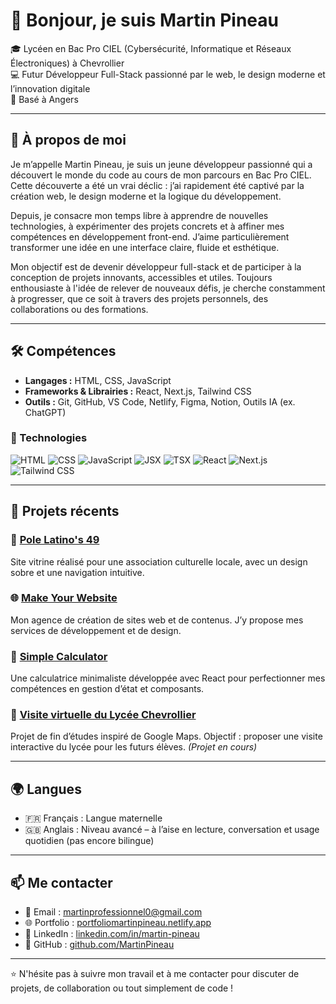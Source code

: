 # 👋 Bonjour, je suis Martin Pineau

🎓 Lycéen en Bac Pro CIEL (Cybersécurité, Informatique et Réseaux Électroniques) à Chevrollier  
💻 Futur Développeur Full-Stack passionné par le web, le design moderne et l’innovation digitale  
📍 Basé à Angers

---

## 🚀 À propos de moi

Je m’appelle Martin Pineau, je suis un jeune développeur passionné qui a découvert le monde du code au cours de mon parcours en Bac Pro CIEL. Cette découverte a été un vrai déclic : j’ai rapidement été captivé par la création web, le design moderne et la logique du développement.

Depuis, je consacre mon temps libre à apprendre de nouvelles technologies, à expérimenter des projets concrets et à affiner mes compétences en développement front-end. J’aime particulièrement transformer une idée en une interface claire, fluide et esthétique.

Mon objectif est de devenir développeur full-stack et de participer à la conception de projets innovants, accessibles et utiles. Toujours enthousiaste à l'idée de relever de nouveaux défis, je cherche constamment à progresser, que ce soit à travers des projets personnels, des collaborations ou des formations.

---

## 🛠️ Compétences

- **Langages :** HTML, CSS, JavaScript  
- **Frameworks & Librairies :** React, Next.js, Tailwind CSS  
- **Outils :** Git, GitHub, VS Code, Netlify, Figma, Notion, Outils IA (ex. ChatGPT)

### 🔧 Technologies

![HTML](https://img.shields.io/badge/HTML5-E34F26?style=for-the-badge&logo=html5&logoColor=white)
![CSS](https://img.shields.io/badge/CSS3-1572B6?style=for-the-badge&logo=css3&logoColor=white)
![JavaScript](https://img.shields.io/badge/JavaScript-F7DF1E?style=for-the-badge&logo=javascript&logoColor=black)
![JSX](https://img.shields.io/badge/JSX-61DAFB?style=for-the-badge&logo=react&logoColor=white)
![TSX](https://img.shields.io/badge/TSX-3178C6?style=for-the-badge&logo=typescript&logoColor=white)
![React](https://img.shields.io/badge/React-20232A?style=for-the-badge&logo=react&logoColor=61DAFB)
![Next.js](https://img.shields.io/badge/Next.js-000000?style=for-the-badge&logo=nextdotjs&logoColor=white)
![Tailwind CSS](https://img.shields.io/badge/Tailwind_CSS-38B2AC?style=for-the-badge&logo=tailwind-css&logoColor=white)

---

## 💼 Projets récents

### 🔗 [Pole Latino's 49](https://polelatinos49.fr/)  
Site vitrine réalisé pour une association culturelle locale, avec un design sobre et une navigation intuitive.

### 🌐 [Make Your Website](https://make-your-website.fr/)  
Mon agence de création de sites web et de contenus. J’y propose mes services de développement et de design.

### 🧮 [Simple Calculator](https://simple-calculatorrr.netlify.app/)  
Une calculatrice minimaliste développée avec React pour perfectionner mes compétences en gestion d’état et composants.

### 🏫 [Visite virtuelle du Lycée Chevrollier](https://chevrollier-visite-virtuelle.netlify.app/)  
Projet de fin d’études inspiré de Google Maps. Objectif : proposer une visite interactive du lycée pour les futurs élèves. *(Projet en cours)*

---

## 🌍 Langues

- 🇫🇷 Français : Langue maternelle  
- 🇬🇧 Anglais : Niveau avancé – à l’aise en lecture, conversation et usage quotidien (pas encore bilingue)

---

## 📫 Me contacter

- 📧 Email : [martinprofessionnel0@gmail.com](mailto:martinprofessionnel0@gmail.com)  
- 🌐 Portfolio : [portfoliomartinpineau.netlify.app](https://portfoliomartinpineau.netlify.app/)  
- 💼 LinkedIn : [linkedin.com/in/martin-pineau](https://www.linkedin.com/in/martin-pineau/)  
- 🐙 GitHub : [github.com/MartinPineau](https://github.com/MartinPineau)

---

⭐ N'hésite pas à suivre mon travail et à me contacter pour discuter de projets, de collaboration ou tout simplement de code !

